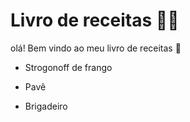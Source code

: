 # Livro de receitas :woman_cook:

olá! Bem vindo ao meu livro de receitas :wave:

- Strogonoff de frango 

* Pavê

* Brigadeiro
